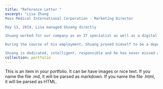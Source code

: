 ```yaml
---
title: "Reference Letter "
excerpt: "Lisa Zhang
Mass Medical International Corporation - Marketing Director

May 13, 2019, Lisa managed Shuang directly

Shuang worked for our company as an IT specialist as well as a digital marketing intern. He was tasked with coordinating with our IT outsourcing team to design our websites, finding software solutions, troubleshooting, designing IT solutions for business development and other related duties.

During the course of his employment, Shuang proved himself to be a dependable employee and a hard worker with solid problem solving and technical skills. He is such a kind person that our colleagues all like to ask him for hardware or software solutions. 

Shuang is dedicated, intelligent, responsible and he has never missed a deadline for our organization. let me say I have no hesitation in recommending Shuang for any position pertaining to IT and business development.>"
collection: portfolio
---
```


This is an item in your portfolio. It can be have images or nice text. If you name the file .md, it will be parsed as markdown. If you name the file .html, it will be parsed as HTML. 

